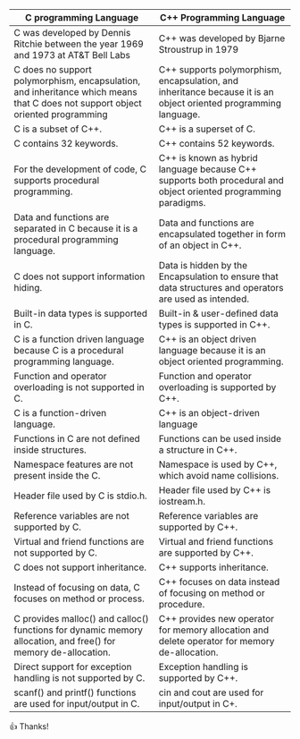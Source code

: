 C programming Language|C++ Programming Language
----------------------|-------------------------------
C was developed by Dennis Ritchie between the year 1969 and 1973 at AT&T Bell Labs | C++ was developed by Bjarne Stroustrup in 1979
C does no support polymorphism, encapsulation, and inheritance which means that C does not support object oriented programming|	C++ supports polymorphism, encapsulation, and inheritance because it is an object oriented programming language.
C is a subset of C++.|	C++ is a superset of C.
C contains 32 keywords.|	C++ contains 52 keywords.
For the development of code, C supports procedural programming.|	C++ is known as hybrid language because C++ supports both procedural and object oriented programming paradigms.
Data and functions are separated in C because it is a procedural programming language.|	Data and functions are encapsulated together in form of an object in C++.
C does not support information hiding.|	Data is hidden by the Encapsulation to ensure that data structures and operators are used as intended.
Built-in data types is supported in C.|	Built-in & user-defined data types is supported in C++.
C is a function driven language because C is a procedural programming language.|	C++ is an object driven language because it is an object oriented programming.
Function and operator overloading is not supported in C.|	Function and operator overloading is supported by C++.
C is a function-driven language.|	C++ is an object-driven language
Functions in C are not defined inside structures.|	Functions can be used inside a structure in C++.
Namespace features are not present inside the C.|	Namespace is used by C++, which avoid name collisions.
Header file used by C is stdio.h.|	Header file used by C++ is iostream.h.
Reference variables are not supported by C.|	Reference variables are supported by C++.
Virtual and friend functions are not supported by C.|	Virtual and friend functions are supported by C++.
C does not support inheritance.|	C++ supports inheritance.
Instead of focusing on data, C focuses on method or process.|	C++ focuses on data instead of focusing on method or procedure.
C provides malloc() and calloc() functions for dynamic memory allocation, and free() for memory de-allocation.|	C++ provides new operator for memory allocation and delete operator for memory de-allocation.
Direct support for exception handling is not supported by C.|	Exception handling is supported by C++.
scanf() and printf() functions are used for input/output in C.|	cin and cout are used for input/output in C+.

:+1: Thanks!
